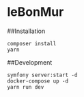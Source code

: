# leBonMur

##Installation

```
composer install
yarn
```

##Development

```
symfony server:start -d
docker-compose up -d
yarn run dev
```
